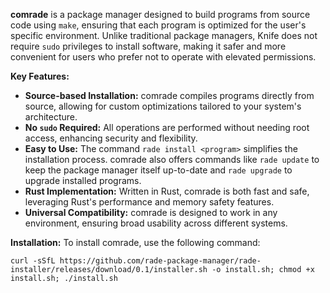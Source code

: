 **comrade** is a package manager designed to build programs from source code using `make`, ensuring that each program is optimized for the user's specific environment. Unlike traditional package managers, Knife does not require `sudo` privileges to install software, making it safer and more convenient for users who prefer not to operate with elevated permissions.

**Key Features:**
- **Source-based Installation:** comrade compiles programs directly from source, allowing for custom optimizations tailored to your system's architecture.
- **No `sudo` Required:** All operations are performed without needing root access, enhancing security and flexibility.
- **Easy to Use:** The command `rade install <program>` simplifies the installation process. comrade also offers commands like `rade update` to keep the package manager itself up-to-date and `rade upgrade` to upgrade installed programs.
- **Rust Implementation:** Written in Rust, comrade is both fast and safe, leveraging Rust's performance and memory safety features.
- **Universal Compatibility:** comrade is designed to work in any environment, ensuring broad usability across different systems.

**Installation:**
To install comrade, use the following command:
```
curl -sSfL https://github.com/rade-package-manager/rade-installer/releases/download/0.1/installer.sh -o install.sh; chmod +x install.sh; ./install.sh 
```

